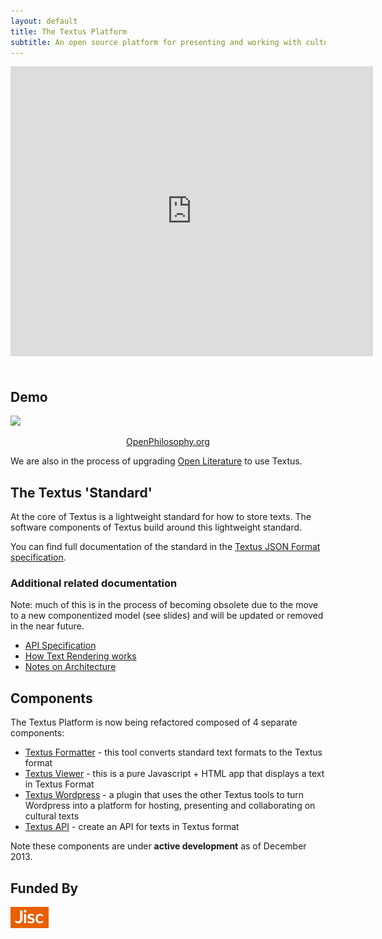 ```yaml
---
layout: default
title: The Textus Platform
subtitle: An open source platform for presenting and working with cultural and historical texts<br />
---
```


<iframe src="https://docs.google.com/presentation/d/1OlXIaGgntenmBLNMu0tZYTdrP09TvzZ-R5bpJAgznF4/embed?start=false&amp;loop=false&amp;delayms=3000" frameborder="0" width="580" height="464" allowfullscreen="true" mozallowfullscreen="true" webkitallowfullscreen="true" style="margin-bottom: 20px;"></iframe>

## Demo

<a href="http://beta.openphilosophy.org/"><img src="http://blog.okfn.org/files/2012/06/Capture1-1024x761.png"></a>

<p style="text-align: center;"><a href="http://beta.openphilosophy.org/">OpenPhilosophy.org</a></p>

We are also in the process of upgrading [Open Literature][lit] to use Textus.

[lit]: http://openliterature.net/

## The Textus 'Standard'

At the core of Textus is a lightweight standard for how to store texts. The
software components of Textus build around this lightweight standard.

You can find full documentation of the standard in the [Textus JSON Format
specification][format].

### Additional related documentation

Note: much of this is in the process of becoming obsolete due to the move to a
new componentized model (see slides) and will be updated or removed in the near
future.

* [API Specification][api]
* [How Text Rendering works][rendering]
* [Notes on Architecture][architecture]

[format]: ./doc/textus-format.html
[api]: ./doc/api.html
[rendering]: ./doc/text-rendering.html
[architecture]: ./doc/architecture.html

## Components

The Textus Platform is now being refactored composed of 4 separate components:

* [Textus Formatter][formatter] - this tool converts standard text formats to the Textus
  format
* [Textus Viewer][viewer] - this is a pure Javascript + HTML app that displays a text in
  Textus Format
* [Textus Wordpress][wordpress] - a plugin that uses the other Textus tools to turn
  Wordpress into a platform for hosting, presenting and collaborating on
  cultural texts
* [Textus API][api-component] - create an API for texts in Textus format

Note these components are under **active development** as of December 2013.

[formatter]: https://github.com/okfn/textus-formatter
[viewer]: https://github.com/okfn/textus-viewer
[wordpress]: http://github.com/okfn/textus-wordpress
[api-component]: http://github.com/okfn/textus-api

## Funded By

<a href="http://www.jisc.ac.uk/whatwedo/programmes/di_research/researchtools/Textus.aspx"><img src="images/jisc_logo.png" /></a>

